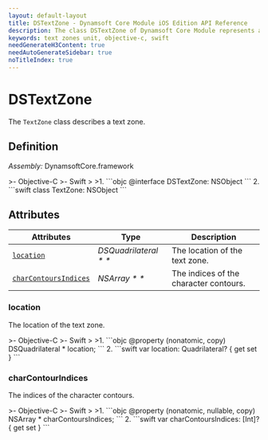 ```yaml
---
layout: default-layout
title: DSTextZone - Dynamsoft Core Module iOS Edition API Reference
description: The class DSTextZone of Dynamsoft Core Module represents a single text zone.
keywords: text zones unit, objective-c, swift
needGenerateH3Content: true
needAutoGenerateSidebar: true
noTitleIndex: true
---
```


# DSTextZone

The `TextZone` class describes a text zone.

## Definition

*Assembly:* DynamsoftCore.framework

<div class="sample-code-prefix"></div>
>- Objective-C
>- Swift
>
>1. 
```objc
@interface DSTextZone: NSObject
```
2. 
```swift
class TextZone: NSObject
```

## Attributes

| Attributes | Type | Description |
| ---------- | ---- | ----------- |
| [`location`](#location) | *DSQuadrilateral * \** | The location of the text zone. |
| [`charContoursIndices`](#charcontourindices) | *NSArray * \** | The indices of the character contours. |

### location

The location of the text zone.

<div class="sample-code-prefix"></div>
>- Objective-C
>- Swift
>
>1. 
```objc
@property (nonatomic, copy) DSQuadrilateral * location;
```
2. 
```swift
var location: Quadrilateral? { get set }
```

### charContourIndices

The indices of the character contours.

<div class="sample-code-prefix"></div>
>- Objective-C
>- Swift
>
>1. 
```objc
@property (nonatomic, nullable, copy) NSArray * charContoursIndices;
```
2. 
```swift
var charContoursIndices: [Int]? { get set }
```
